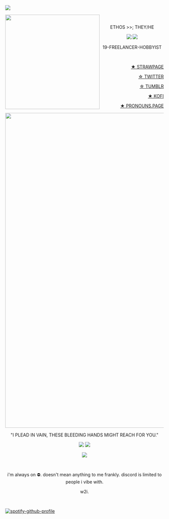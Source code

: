 <img src="https://64.media.tumblr.com/eace360b64ffa6e60edf7d5fafa0cdeb/71159867369eaad2-97/s1280x1920/aae97747590c36298b1b8afc8b612ab37b928a15.gifv"/>

<img src="https://media.tenor.com/vAlLYnNjhHEAAAAj/hatred-block-tales.gif" 
 width="300"
 align="left"/>
<br>
<div align="center">
 <p>ETHOS >>; THEY/HE</p>
<img src="https://images-wixmp-ed30a86b8c4ca887773594c2.wixmp.com/f/0b1cb6ed-b614-4d6f-a792-6e2d2db50e49/df12p9v-d7cc9fda-049e-412f-9b7b-fc739d446f55.png?token=eyJ0eXAiOiJKV1QiLCJhbGciOiJIUzI1NiJ9.eyJzdWIiOiJ1cm46YXBwOjdlMGQxODg5ODIyNjQzNzNhNWYwZDQxNWVhMGQyNmUwIiwiaXNzIjoidXJuOmFwcDo3ZTBkMTg4OTgyMjY0MzczYTVmMGQ0MTVlYTBkMjZlMCIsIm9iaiI6W1t7InBhdGgiOiJcL2ZcLzBiMWNiNmVkLWI2MTQtNGQ2Zi1hNzkyLTZlMmQyZGI1MGU0OVwvZGYxMnA5di1kN2NjOWZkYS0wNDllLTQxMmYtOWI3Yi1mYzczOWQ0NDZmNTUucG5nIn1dXSwiYXVkIjpbInVybjpzZXJ2aWNlOmZpbGUuZG93bmxvYWQiXX0.jjk1KZ_VDPqH0HGz36jC8yAYcQJMjPZPxtBuFN7d89s"/> <img src="https://images-wixmp-ed30a86b8c4ca887773594c2.wixmp.com/f/0b1cb6ed-b614-4d6f-a792-6e2d2db50e49/df7jy0b-9be90b71-dd3a-4fc7-b04f-7aeed91c46c4.png?token=eyJ0eXAiOiJKV1QiLCJhbGciOiJIUzI1NiJ9.eyJzdWIiOiJ1cm46YXBwOjdlMGQxODg5ODIyNjQzNzNhNWYwZDQxNWVhMGQyNmUwIiwiaXNzIjoidXJuOmFwcDo3ZTBkMTg4OTgyMjY0MzczYTVmMGQ0MTVlYTBkMjZlMCIsIm9iaiI6W1t7InBhdGgiOiJcL2ZcLzBiMWNiNmVkLWI2MTQtNGQ2Zi1hNzkyLTZlMmQyZGI1MGU0OVwvZGY3ankwYi05YmU5MGI3MS1kZDNhLTRmYzctYjA0Zi03YWVlZDkxYzQ2YzQucG5nIn1dXSwiYXVkIjpbInVybjpzZXJ2aWNlOmZpbGUuZG93bmxvYWQiXX0.o9z9lvMdCaawX1eWBZ0W75UNGUZkPcmjpuT5VyAvdF0"/>
<br>

19-FREELANCER-HOBBYIST

<div align="right">
<br>

 [★ STRAWPAGE](https://ethiily.straw.page)
<br>

 [☆ TWITTER](https://x.com/ethiily)
<br>

[☆ TUMBLR](https://www.tumblr.com/ethiily)
<br>

[★ KOFI](https://ko-fi.com/ethiily/commissions)
<br>

[★ PRONOUNS.PAGE](https://en.pronouns.page/@ethiily)
<br>

<div align="center">

<img src="https://64.media.tumblr.com/8549050624a88405c2c0cdf1f0302cbe/556fbaf0d304c460-f7/s250x400/773454d3627570a6fffddb09f49949d45edc8cc6.gifv"
 width="1000"/>

"I PLEAD IN VAIN, THESE BLEEDING HANDS MIGHT REACH FOR YOU."

<img src="https://i.gifer.com/DAb7.gif"/>

<img src="https://64.media.tumblr.com/dce9006085108da9b3077073031b4253/61fcf01ec6f55cb7-6c/s1280x1920/37f032a3d4804a8fee5a369e4c44d9e899d96357.pnj"/>

![](https://komarev.com/ghpvc/?username=Ethiily&color=yellow&style=for-the-badge)

<br>

<div align="center">
<p>i'm always on ⛔. doesn't mean anything to me frankly. discord is limited to people i vibe with.</p>
<p>w2i.</p>
<br>
<div align="left">

[![spotify-github-profile](https://spotify-github-profile.kittinanx.com/api/view?uid=6z68c5h5e1swo9dld5kmka3b3&cover_image=true&theme=default&show_offline=false&background_color=121212&interchange=false&bar_color=a00d0d)](https://github.com/kittinan/spotify-github-profile)
